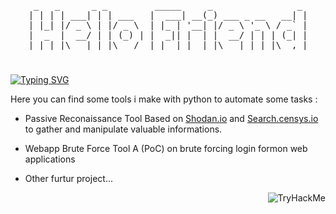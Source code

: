 <pre align="center">
 _   _      _ _         _____     _                _ 
| | | | ___| | | ___   |  ___| __(_) ___ _ __   __| |
| |_| |/ _ \ | |/ _ \  | |_ | '__| |/ _ \ '_ \ / _` |
|  _  |  __/ | | (_) | |  _|| |  | |  __/ | | | (_| |
|_| |_|\___|_|_|\___/  |_|  |_|  |_|\___|_| |_|\__,_|
</pre>

<h1></h1>
<a href="https://git.io/typing-svg"><img src="https://readme-typing-svg.demolab.com?font=Fira+Code&pause=1000&color=4EB657&random=false&width=435&lines=Wake+Up%2C+NEO+!" alt="Typing SVG" /></a>
<p> Here you can find some tools i make with python to automate some tasks :
<ul>
 <li> Passive Reconaissance Tool Based on <a href="Shodan.io">Shodan.io</a> and <a href="search.censys.io">Search.censys.io</a> to gather and manipulate valuable informations.</p></li>
 <li> Webapp Brute Force Tool A (PoC) on brute forcing login formon web applications</p></li>
 <li>Other furtur project...</li>
</ul>
</p>

<img align="right" src="https://tryhackme-badges.s3.amazonaws.com/Marbati.png" alt="TryHackMe">



